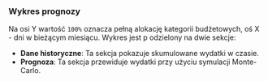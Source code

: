 ### Wykres prognozy

Na osi Y wartość `100%` oznacza pełną alokację kategorii budżetowych, oś X - dni w bieżącym miesiącu. Wykres jest p
odzielony na dwie sekcje:

- **Dane historyczne**: Ta sekcja pokazuje skumulowane wydatki w czasie.
- **Prognoza**: Ta sekcja przewiduje wydatki przy użyciu symulacji Monte-Carlo.
